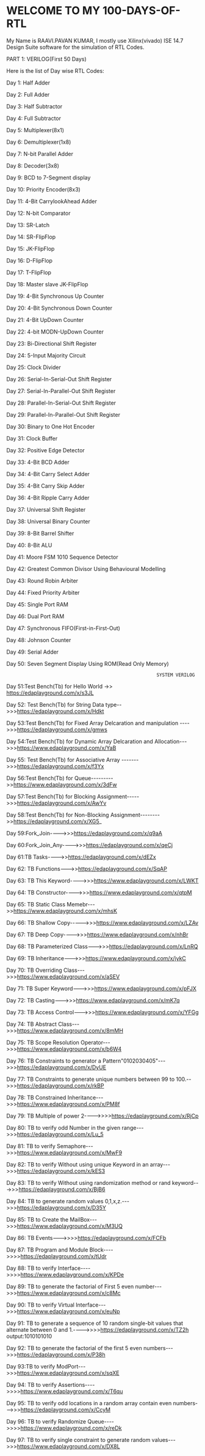 
# WELCOME TO MY 100-DAYS-OF-RTL
My Name is RAAVI.PAVAN KUMAR, I mostly use Xilinx(vivado) ISE 14.7 Design Suite  software for the simulation of RTL Codes.

PART 1: VERILOG(First 50 Days)

Here is the list of Day wise RTL Codes:

Day 1: Half Adder

Day 2: Full Adder

Day 3: Half Subtractor

Day 4: Full Subtractor

Day 5: Multiplexer(8x1)

Day 6: Demultiplexer(1x8)

Day 7: N-bit Parallel Adder

Day 8: Decoder(3x8)

Day 9: BCD to 7-Segment display

Day 10: Priority Encoder(8x3)

Day 11: 4-Bit CarrylookAhead Adder

Day 12: N-bit Comparator

Day 13: SR-Latch

Day 14: SR-FlipFlop

Day 15: JK-FlipFlop

Day 16: D-FlipFlop

Day 17: T-FlipFlop

Day 18: Master slave JK-FlipFlop

Day 19: 4-Bit Synchronous Up Counter

Day 20: 4-Bit Synchronous Down Counter

Day 21: 4-Bit UpDown Counter

Day 22: 4-bit MODN-UpDown Counter

Day 23: Bi-Directional Shift Register

Day 24: 5-Input Majority Circuit

Day 25: Clock Divider

Day 26: Serial-In-Serial-Out Shift Register

Day 27: Serial-In-Parallel-Out Shift Register

Day 28: Parallel-In-Serial-Out Shift Register

Day 29: Parallel-In-Parallel-Out Shift Register

Day 30: Binary to One Hot Encoder

Day 31: Clock Buffer

Day 32: Positive Edge Detector

Day 33: 4-Bit BCD Adder

Day 34: 4-Bit Carry Select Adder

Day 35: 4-Bit Carry Skip Adder

Day 36: 4-Bit Ripple Carry Adder

Day 37: Universal Shift Register

Day 38: Universal Binary Counter

Day 39: 8-Bit Barrel Shifter

Day 40: 8-Bit ALU

Day 41: Moore FSM 1010 Sequence Detector

Day 42: Greatest Common Divisor Using Behavioural Modelling

Day 43: Round Robin Arbiter

Day 44: Fixed Priority Arbiter

Day 45: Single Port RAM

Day 46: Dual Port RAM

Day 47: Synchronous FIFO(First-in-First-Out)

Day 48: Johnson Counter

Day 49: Serial Adder

Day 50: Seven Segment Display Using ROM(Read Only Memory)


                                                           SYSTEM VERILOG
                                                                           
 Day 51:Test Bench(Tb) for Hello World ->> https://edaplayground.com/x/s3JL
 
 Day 52: Test Bench(Tb) for String Data type-->>>https://edaplayground.com/x/Hdkt
 
 Day 53:Test Bench(Tb) for Fixed Array Delcaration and manipulation ---->>>https://edaplayground.com/x/gmws
 
 Day 54:Test Bench(Tb) for Dynamic Array Delcaration and Allocation--->>>https://www.edaplayground.com/x/YaB
 
 Day 55: Test Bench(Tb) for Associative Array ------->>>https://edaplayground.com/x/f3Yx
 
 Day 56:Test Bench(Tb) for Queue--------->>https://www.edaplayground.com/x/3dFw
 
 Day 57:Test Bench(Tb) for Blocking Assignment----->>>https://edaplayground.com/x/AwYv
 
 Day 58:Test Bench(Tb) for Non-Blocking Assignment-------->>https://edaplayground.com/x/XG5_
 
 Day 59:Fork_Join---->>>https://edaplayground.com/x/q9aA
 
 Day 60:Fork_Join_Any---->>>https://edaplayground.com/x/qeCj
 
 Day 61:TB Tasks---->>https://edaplayground.com/x/dEZx
 
 Day 62: TB Functions--->>https://edaplayground.com/x/SqAP

 Day 63: TB This Keyword---->>>https://www.edaplayground.com/x/LWKT

 Day 64: TB Constructor---->>>https://www.edaplayground.com/x/qtpM

 Day 65: TB Static Class Memebr--->>https://www.edaplayground.com/x/mhsK

 Day 66: TB Shallow Copy----->>>https://www.edaplayground.com/x/LZAv

 Day 67: TB Deep Copy---->>>https://www.edaplayground.com/x/nhBr

 Day 68: TB Parameterized Class--->>>https://edaplayground.com/x/LnRQ

 Day 69: TB Inheritance--->>>https://www.edaplayground.com/x/jykC

 Day 70: TB Overriding Class--->>>https://www.edaplayground.com/x/aSEV

 Day 71: TB Super Keyword--->>>https://www.edaplayground.com/x/pFJX

 Day 72: TB Casting--->>>https://www.edaplayground.com/x/mK7q

 Day 73: TB Access Control--->>>https://www.edaplayground.com/x/YFGg

 Day 74: TB Abstract Class--->>>https://www.edaplayground.com/x/8mMH

 Day 75: TB Scope Resolution Operator--->>>https://www.edaplayground.com/x/b6W4

 Day 76: TB Constraints to generator a Pattern"0102030405"--->>>https://edaplayground.com/x/DyUE

 Day 77: TB Constraints to generate unique numbers between 99 to 100.-->>>https://edaplayground.com/x/rkBP

 Day 78: TB Constrained Inheritance--->>>https://www.edaplayground.com/x/PM8f

 Day 79: TB Multiple of power 2---->>>>https://edaplayground.com/x/RjCp

 Day 80: TB to verify odd Number in the given range--->>>https://edaplayground.com/x/Lu_5

 Day 81: TB to verify Semaphore--->>>https://www.edaplayground.com/x/MwF9

 Day 82: TB to verify Without using unique Keyword in an array--->>>https://edaplayground.com/x/kES3

 Day 83: TB to verify Without using randomization method or rand keyword--->>>https://edaplayground.com/x/BjB6

 Day 84: TB to generate random values 0,1,x,z.--->>>https://edaplayground.com/x/D35Y

 Day 85: TB to Create the MailBox--->>>https://www.edaplayground.com/x/M3UQ

 Day 86: TB Events--->>>>https://edaplayground.com/x/FCFb

 Day 87: TB Program and Module Block---->>>>https://edaplayground.com/x/tUdr

 Day 88: TB to verify Interface---->>>>https://www.edaplayground.com/x/KPDe

 Day 89: TB to generate the factorial of First 5 even number--->>>https://www.edaplayground.com/x/c8Mc

 Day 90: TB to verify Virtual Interface--->>>https://www.edaplayground.com/x/euNp

 Day 91: TB to generate a sequence of 10 random single-bit values that alternate between 0 and 1.---->>>>https://edaplayground.com/x/TZ2h
                                                                                output:1010101010

Day 92: TB to generate the factorial of the first 5 even numbers--->>>https://edaplayground.com/x/P38h

Day 93:TB to verify ModPort--->>>https://www.edaplayground.com/x/sqXE 

Day 94: TB to verify Assertions---->>>>https://www.edaplayground.com/x/T6qu

Day 95: TB to verify  odd locations in a random array contain even numbers--->>>https://edaplayground.com/x/CcyM

Day 96: TB to verify Randomize Queue---->>>>https://www.edaplayground.com/x/reDk

Day 97: TB to verify single constraint to generate random values--->>>https://www.edaplayground.com/x/DX8L


 

 

 











